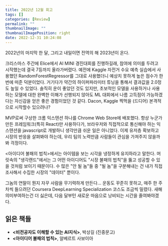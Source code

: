 ```yaml
---
title: 2022년 12월 회고
tags: []
categories: [Review]
permalink: ""
thumbnailImage: ""
thumbnailImagePosition: right
date: 2022-12-31 10:24:08
---
```


2022년의 마지막 한 달, 그리고 내일이면 전역의 해 2023년이 온다.

크리스마스 주간에 Elice에서 AI MINI 경진대회를 진행하길래, 참여에 의미를 두려고 시작했는데 결국 7등까지 올라가버렸다. 예전에 Kaggle 자전거 수요 예측 실습에서 사용했던 RandomForestRegressor를 그대로 사용했더니 예상치 못하게 높은 점수가 한 번에 떠준 덕분이었다. 거기다가 약간의 하이퍼파라미터 튜닝을 통해서 결과값을 2.0정도 높일 수 있었다.
솔직히 운이 좋았던 것도 있지만, 초보적인 모델을 사용하거나 사용하는 모델에 대한 완벽한 이해가 선행되지 않아도 ML 대회에서 나름 고득점이 가능하겠다는 자신감을 얻은 좋은 경험이었던 것 같다. Dacon, Kaggle 찍먹을 (드디어) 본격적으로 시작할수 있으려나?

MVP로써 구상한 크롬 익스텐션 하나를 Chrome Web Store에 배포했다. 항상 누군가 만든 프레임워크(특히 React)만 사용하다가, 브라우저와 직접적으로 통신해야 하는 익스텐션을 javascript로 개발하니 생각만큼 쉬운 일은 아니었다. 이제 유저층 확보하고 시장의 반응을 살펴봐야 하는데, 우리 팀의 노력만큼 사람들이 관심을 가져주지 않을까봐 걱정이다.

<아이디어 불패의 법칙>에서는 아이템을 보는 시각을 냉정하게 유지하라고 말한다. 머릿속의 "생각랜드"에서는 그 어떤 아이디어도 "시장 불패의 법칙"을 뚫고 성공할 수 있을 것처럼 보이기 때문이다. 수 많은 "안 될 놈"들 중 "될 놈"을 구분해내는 건 내가 직접 조사해서 수집한 시장의 "데이터" 뿐이다.

그놈의 연말이 뭔지 자꾸 사람을 무기력하게 만든다... 운동도 꾸준히 못하고, 매주 한 주차씩 들으려던 Coursera DeepLearning Specialization 코스도 조금씩 밀렸다. 새해 의미부여하는건 더 싫은데, 다음 달부턴 새로운 마음으로 낭비되는 시간을 줄여봐야겠다.

## 읽은 책들

- **<비전공자도 이해할 수 있는 AI지식>**, 박상길 (진중문고)
- **<아이디어 불패의 법칙>**, 알베르트 사보이아

